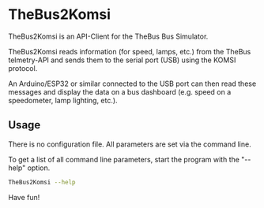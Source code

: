 # TheBus2Komsi

TheBus2Komsi is an API-Client for the TheBus Bus Simulator.<br>

TheBus2Komsi reads information (for speed, lamps, etc.) from the TheBus telmetry-API and sends them to the serial port (USB) using the KOMSI protocol.

An Arduino/ESP32 or similar connected to the USB port can then read these messages and display the data on a bus dashboard (e.g. speed on a speedometer, lamp lighting, etc.).

## Usage

There is no configuration file. All parameters are set via the command line.

To get a list of all command line parameters, start the program with the "--help" option.

  ```sh
  TheBus2Komsi --help
  ```

Have fun!
